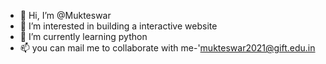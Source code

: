 - 👋 Hi, I’m @Mukteswar
- 👀 I’m interested in building a interactive website
- 🌱 I’m currently learning python
- 📫 you can mail me to collaborate with me-'mukteswar2021@gift.edu.in

<!---
Mukti2001/Mukti2001 is a ✨ special ✨ repository because its `README.md` (this file) appears on your GitHub profile.
You can click the Preview link to take a look at your changes.
--->
